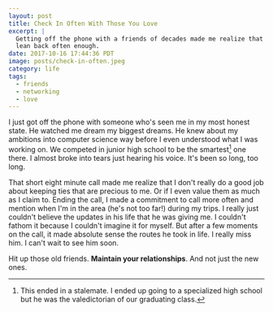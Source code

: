 ```yaml
---
layout: post
title: Check In Often With Those You Love
excerpt: |
  Getting off the phone with a friends of decades made me realize that I don't
  lean back often enough.
date: 2017-10-16 17:44:36 PDT
image: posts/check-in-often.jpeg
category: life
tags:
  - friends
  - networking
  - love
---
```


I just got off the phone with someone who's seen me in my most honest state. He
watched me dream my biggest dreams. He knew about my ambitions into computer
science way before I even understood what I was working on. We competed in
junior high school to be the smartest[^1] one there. I almost broke into tears
just hearing his voice. It's been so long, too long.

That short eight minute call made me realize that I don't really do a good job
about keeping ties that are precious to me. Or if I even value them as much as
I claim to. Ending the call, I made a commitment to call more often and mention 
when I'm in the area (he's not too far!) during my trips. I really just couldn't
believe the updates in his life that he was giving me. I couldn't fathom it
because I couldn't imagine it for myself. But after a few moments on the call, 
it made absolute sense the routes he took in life. I really miss him. I can't 
wait to see him soon.

Hit up those old friends. **Maintain your relationships**. And not just the new
ones.

[^1]: This ended in a stalemate. I ended up going to a specialized high school
      but he was the valedictorian of our graduating class.
